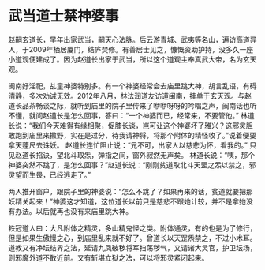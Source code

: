 # 武当道士禁神婆事

赵嗣玄道长，早年出家武当，嗣天心法脉。后云游青城、武夷等名山，遍访高道异人，于2009年栖居厦门，结庐焚修。有善居士见之，慷慨资助护持，没多久一座小道观便建成了。因为赵道长出家于武当，所以这个道观主奉真武大帝，名为玄天观。

闽南好淫祀，乩童神婆特别多。有一个神婆经常会去庙里跳大神，胡言乱语，有碍清静，多次劝诫无效。2012年八月，林法润道友访道闽南，挂单于玄天观。与赵道长品茶畅谈之际，就听到庙里的院子里传来了咿咿呀呀的吟唱之声，闽南话也听不懂，就问赵道长是怎么回事，答曰：“一个神婆而已，经常来，不要管他。” 林道长说：“我们今天难得有缘相聚，促膝长谈，岂可让这个神婆坏了雅兴？这邪灵胆敢跑到庙里来撒野，实在是过分，待我请神将，将那个附体的精怪收了。”说着便要拿天蓬尺去诛妖。 赵道长连忙阻止说：“兄不可，出家人以慈悲为怀，看我的。” 只见赵道长掐诀，望北斗取炁，弹指之间，窗外寂然无声矣。 林道长说：“咦，那个神婆突然不跳了，是怎么回事？”赵道长说：“刚刚贫道取北斗天罡之炁以禁之，邪灵望而生畏，已经逃走了。”

两人推开窗户，跟院子里的神婆说：“怎么不跳了？如果再来的话，贫道就要把那妖精关起来！”神婆这才知道，这位道长以前只是慈悲不跟她计较，并不是拿她没有办法。以后就再也没有来庙里跳大神。

铁冠道人曰：大凡附体之精灵，多山精鬼怪之类。附体通灵，有的也是为了修行，但是如果生傲慢之心，到庙里乱来就不好了。曾道长以天罡炁禁之，不过小术耳。道教又有净坛结界之法，延请九凤破秽将军扫荡秽气，又请诸大灵官，护卫坛场，则邪魔外道不敢近前。又有斩堪立狱之法，可以将邪灵紧闭起来。
